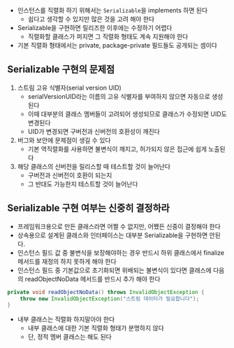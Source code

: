 - 인스턴스를 직렬화 하기 위해서는 `Serializable`을 implements 하면 된다
	- 쉽다고 생각할 수 있지만 많은 것을 고려 해야 한다
- Serializable을 구현하면 릴리즈한 이후에는 수정하기 어렵다
	- 직렬화할 클래스가 퍼지면 그 직렬화 형태도 계속 지원해야 한다
- 기본 직렬화 형태에서는 private, package-private 필드들도 공개되는 셈이다


## Serializable 구현의 문제점
1. 스트림 고유 식별자(serial version UID)
   - serialVersionUID라는 이름의 고유 식별자를 부여하지 않으면 자동으로 생성된다
   - 이때 대부분의 클래스 멤버들이 고려되어 생성되므로 클래스가 수정되면 UID도 변경된다
   - UID가 변경되면 구버전과 신버전의 호환성이 깨진다
2. 버그와 보안에 문제점이 생길 수 있다
   - 기본 역직렬화를 사용하면 불변식이 깨지고, 허가되지 않은 접근에 쉽게 노출된다
3. 해당 클래스의 신버전을 릴리스할 때 테스트할 것이 늘어난다
   - 구버전과 신버전이 호환이 되는지
   - 그 반대도 가능한지 테스트할 것이 늘어난다

## Serializable 구현 여부는 신중히 결정하라
- 프레임워크용으로 만든 클래스라면 어쩔 수 없지만, 어쨌든 신중이 결정해야 한다
- 상속용으로 설계된 클래스와 인터페이스는 대부분 Serializable을 구현하면 안된다. 
- 인스턴스 필드 값 중 불변식을 보장해야하는 경우 반드시 하위 클래스에서 finalize 메서드를 재정의 하지 못하게 해야 한다
- 인스턴스 필드 중 기본값으로 초기화되면 위배되는 불변식이 있다면 클래스에 다음의 readObjectNoData 메서드를 반드시 추가 해야 한다

```Java
private void readObjectNoData() throws InvalidObjectException {
	throw new InvalidObjectException("스트림 데이터가 필요합니다");
}
```
- 내부 클래스는 직렬화 하지말아야 한다
	- 내부 클래스에 대한 기본 직렬화 형태가 분명하지 않다
	- 단, 정적 멤버 클래스는 해도 된다

